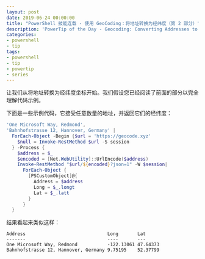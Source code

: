 ```yaml
---
layout: post
date: 2019-06-24 00:00:00
title: "PowerShell 技能连载 - 使用 GeoCoding：将地址转换为经纬度（第 2 部分）"
description: 'PowerTip of the Day - Geocoding: Converting Addresses to Lat/Long (Part 2)'
categories:
- powershell
- tip
tags:
- powershell
- tip
- powertip
- series
---
```

让我们从将地址转换为经纬度坐标开始。我们假设您已经阅读了前面的部分以完全理解代码示例。

下面是一些示例代码，它接受任意数量的地址，并返回它们的经纬度：

```powershell
'One Microsoft Way, Redmond',
'Bahnhofstrasse 12, Hannover, Germany' |
  ForEach-Object -Begin {$url = 'https://geocode.xyz'
    $null = Invoke-RestMethod $url -S session
  } -Process {
    $address = $_
    $encoded = [Net.WebUtility]::UrlEncode($address)
    Invoke-RestMethod "$url/${encoded}?json=1" -W $session|
      ForEach-Object {
        [PSCustomObject]@{
          Address = $address
          Long = $_.longt
          Lat = $_.latt
        }
      }
  }
```

结果看起来类似这样：

    Address                              Long       Lat
    -------                              ----       ---
    One Microsoft Way, Redmond           -122.13061 47.64373
    Bahnhofstrasse 12, Hannover, Germany 9.75195    52.37799

<!--本文国际来源：[Geocoding: Converting Addresses to Lat/Long (Part 2)](https://community.idera.com/database-tools/powershell/powertips/b/tips/posts/geocoding-converting-addresses-to-lat-long-part-2)-->

